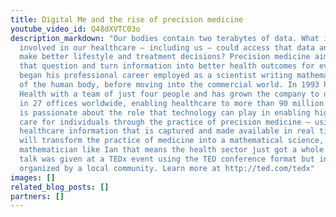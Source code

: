```yaml
---
title: Digital Me and the rise of precision medicine
youtube_video_id: Q48dXVTC03o
description_markdown: "Our bodies contain two terabytes of data. What if everyone
  involved in our healthcare – including us – could access that data and use it to
  make better lifestyle and treatment decisions? Precision medicine aims to answer
  that question and turn information into better health outcomes for everyone.\n\nIan
  began his professional career employed as a scientist writing mathematical models
  of the human body, before moving into the commercial world. In 1993 he founded Orion
  Health with a team of just four people and has grown the company to over 1,250 staff
  in 27 offices worldwide, enabling healthcare to more than 90 million patients worldwide.\r\n\r\nIan
  is passionate about the role that technology can play in enabling highly personalised
  care for individuals through the practice of precision medicine – using personal
  healthcare information that is captured and made available in real time. This technology
  will transform the practice of medicine into a mathematical science, and for a lapsed
  mathematician like Ian that means the health sector just got a whole lot more interesting.\n\nThis
  talk was given at a TEDx event using the TED conference format but independently
  organized by a local community. Learn more at http://ted.com/tedx"
images: []
related_blog_posts: []
partners: []
---
```


